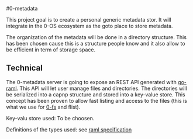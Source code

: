 #0-metadata

This project goal is to create a personal generic metadata stor.
It will integrate in the 0-OS ecosystem as the goto place to store metadata.

The organization of the metadata will be done in a directory structure. 
This has been chosen cause this is a structure people know and it also allow to be efficient in term of storage space.

## Technical
The 0-metadata server is going to expose an REST API generated with [go-raml](https://github.com/Jumpscale/go-raml).
This API will let user manage files and directories. The directories will be serialized into a capnp structure and stored into a key-value store. 
This concept has been proven to allow fast listing and access to the files (this is what we use for [0-fs](https://github.com/zero-os/0-fs) and flist).

Key-valu store used: To be choosen.

Definitions of the types used: see [raml specification](main.raml)